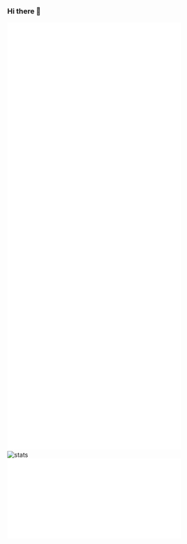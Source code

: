 ### Hi there 👋

<picture>
  <img align="left" width="400"  src="./img/general.svg" alt="general">
</picture>

<picture>
  <img width="400"  src="./img/habits.svg" alt="habits">
</picture>

<picture>
  <img align="left" width="400" src="https://github-readme-stats.vercel.app/api?username=AdamEECS&show_icons=true&hide=issues&count_private=true" alt="stats">
</picture>

<picture>
  <img width="400"  src="./img/achievements-compact.svg" alt="achievements-compact">
</picture>

<!--
**AdamEECS/AdamEECS** is a ✨ _special_ ✨ repository because its `README.md` (this file) appears on your GitHub profile.

Here are some ideas to get you started:

- 🔭 I’m currently working on ...
- 🌱 I’m currently learning ...
- 👯 I’m looking to collaborate on ...
- 🤔 I’m looking for help with ...
- 💬 Ask me about ...
- 📫 How to reach me: ...
- 😄 Pronouns: ...
- ⚡ Fun fact: ...
-->
